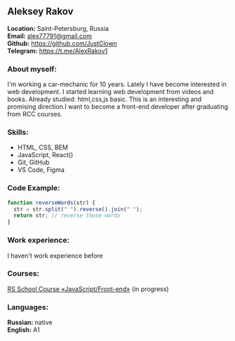 ## Aleksey Rakov

**Location:** Saint-Petersburg, Russia  
**Email:** alex77791@gmail.com  
**Github:** https://github.com/JustClown  
**Telegram:** https://t.me/AlexRakov1

### About myself:

I'm working a car-mechanic for 10 years. Lately I have become interested in web development. I started learning web development from videos and books. Already studied: html,css,js basic. This is an interesting and promising direction.I want to become a front-end developer after graduating from RCC courses.

### Skills:

- HTML, CSS, BEM
- JavaScript, React()
- Git, GitHub
- VS Code, Figma

### Code Example:

```js
function reverseWords(str) {
  str = str.split(" ").reverse().join(" ");
  return str; // reverse those words
}
```

### Work experience:

I haven't work experience before

### Courses:

[RS School Course «JavaScript/Front-end»](https://rs.school/js/) (in progress)

### Languages:

**Russian:** native  
**English:** А1
